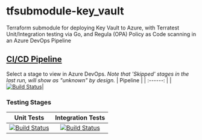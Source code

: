 # tfsubmodule-key_vault
Terraform submodule for deploying Key Vault to Azure, with Terratest Unit/Integration testing via Go, and Regula (OPA) Policy as Code scanning in an Azure DevOps Pipeline
## [CI/CD Pipeline](https://dev.azure.com/wesleytrust/Terraform/_build?definitionId=94)
Select a stage to view in Azure DevOps. *Note that 'Skipped' stages in the last run, will show as "unknown" by design.*
| Pipeline |
| :------: |
|[![Build Status](https://dev.azure.com/wesleytrust/Terraform/_apis/build/status/Modules/ResourceENV-P%3BREF-latest%3B%20tfsubmodule-key_vault?repoName=wesley-trust%2Ftfsubmodule-key_vault&branchName=main)](https://dev.azure.com/wesleytrust/Terraform/_build/latest?definitionId=94&repoName=wesley-trust%2Ftfsubmodule-key_vault&branchName=main)|
### Testing Stages
| Unit Tests | Integration Tests |
| :--------: | :---------------: |
|    [![Build Status](https://dev.azure.com/wesleytrust/Terraform/_apis/build/status/Modules/ResourceENV-P%3BREF-latest%3B%20tfsubmodule-key_vault?repoName=wesley-trust%2Ftfsubmodule-key_vault&branchName=main&stageName=Unit)](https://dev.azure.com/wesleytrust/Terraform/_build/latest?definitionId=94&repoName=wesley-trust%2Ftfsubmodule-key_vault&branchName=main)        |          [![Build Status](https://dev.azure.com/wesleytrust/Terraform/_apis/build/status/Modules/ResourceENV-P%3BREF-latest%3B%20tfsubmodule-key_vault?repoName=wesley-trust%2Ftfsubmodule-key_vault&branchName=main&stageName=Integration)](https://dev.azure.com/wesleytrust/Terraform/_build/latest?definitionId=94&repoName=wesley-trust%2Ftfsubmodule-key_vault&branchName=main)        |